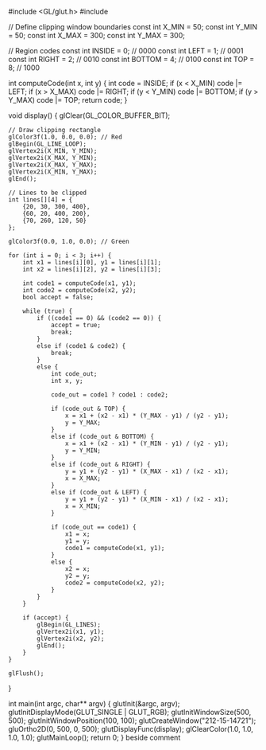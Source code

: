 #include <GL/glut.h> 
#include <iostream> 
 
// Define clipping window boundaries 
const int X_MIN = 50; 
const int Y_MIN = 50; 
const int X_MAX = 300; 
const int Y_MAX = 300; 
 
// Region codes 
const int INSIDE = 0;  // 0000 
const int LEFT = 1;    // 0001 
const int RIGHT = 2;   // 0010 
const int BOTTOM = 4;  // 0100 
const int TOP = 8;     // 1000 
 
int computeCode(int x, int y) { 
    int code = INSIDE; 
    if (x < X_MIN) code |= LEFT; 
    if (x > X_MAX) code |= RIGHT; 
    if (y < Y_MIN) code |= BOTTOM; 
    if (y > Y_MAX) code |= TOP; 
    return code; 
} 
 
void display() { 
    glClear(GL_COLOR_BUFFER_BIT); 
 
    // Draw clipping rectangle 
    glColor3f(1.0, 0.0, 0.0); // Red 
    glBegin(GL_LINE_LOOP); 
    glVertex2i(X_MIN, Y_MIN); 
    glVertex2i(X_MAX, Y_MIN); 
    glVertex2i(X_MAX, Y_MAX); 
    glVertex2i(X_MIN, Y_MAX); 
    glEnd(); 
 
    // Lines to be clipped 
    int lines[][4] = { 
        {20, 30, 300, 400}, 
        {60, 20, 400, 200}, 
        {70, 260, 120, 50} 
    }; 
 
    glColor3f(0.0, 1.0, 0.0); // Green 
 
    for (int i = 0; i < 3; i++) { 
        int x1 = lines[i][0], y1 = lines[i][1]; 
        int x2 = lines[i][2], y2 = lines[i][3]; 
 
        int code1 = computeCode(x1, y1); 
        int code2 = computeCode(x2, y2); 
        bool accept = false; 
 
        while (true) { 
            if ((code1 == 0) && (code2 == 0)) { 
                accept = true; 
                break; 
            } 
            else if (code1 & code2) { 
                break; 
            } 
            else { 
                int code_out; 
                int x, y; 
 
                code_out = code1 ? code1 : code2; 
 
                if (code_out & TOP) { 
                    x = x1 + (x2 - x1) * (Y_MAX - y1) / (y2 - y1); 
                    y = Y_MAX; 
                } 
                else if (code_out & BOTTOM) { 
                    x = x1 + (x2 - x1) * (Y_MIN - y1) / (y2 - y1); 
                    y = Y_MIN; 
                } 
                else if (code_out & RIGHT) { 
                    y = y1 + (y2 - y1) * (X_MAX - x1) / (x2 - x1); 
                    x = X_MAX; 
                } 
                else if (code_out & LEFT) { 
                    y = y1 + (y2 - y1) * (X_MIN - x1) / (x2 - x1); 
                    x = X_MIN; 
                } 
 
                if (code_out == code1) { 
                    x1 = x; 
                    y1 = y; 
                    code1 = computeCode(x1, y1); 
                } 
                else { 
                    x2 = x; 
                    y2 = y; 
                    code2 = computeCode(x2, y2); 
                } 
            } 
        } 
 
        if (accept) { 
            glBegin(GL_LINES); 
            glVertex2i(x1, y1); 
            glVertex2i(x2, y2); 
            glEnd(); 
        } 
    } 
 
    glFlush(); 
} 
 
int main(int argc, char** argv) { 
    glutInit(&argc, argv); 
    glutInitDisplayMode(GLUT_SINGLE | GLUT_RGB); 
    glutInitWindowSize(500, 500); 
    glutInitWindowPosition(100, 100); 
    glutCreateWindow("212-15-14721"); 
    gluOrtho2D(0, 500, 0, 500); 
    glutDisplayFunc(display); 
    glClearColor(1.0, 1.0, 1.0, 1.0); 
    glutMainLoop(); 
    return 0; 
}
beside comment
